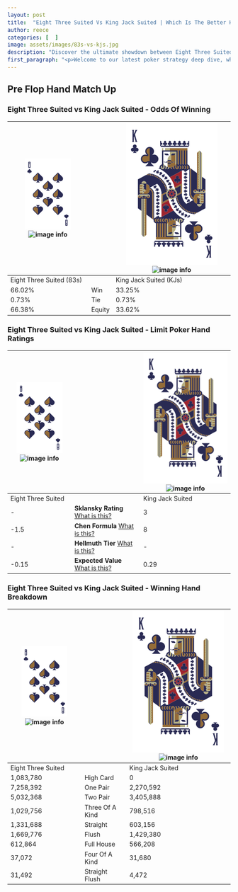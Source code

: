 ```yaml
---
layout: post
title:  "Eight Three Suited Vs King Jack Suited | Which Is The Better Hand In Poker? A Complete Guide"
author: reece
categories: [  ]
image: assets/images/83s-vs-kjs.jpg
description: "Discover the ultimate showdown between Eight Three Suited and King Jack Suited in poker! Uncover the odds, strategies, and scenarios where one hand triumphs over the other. Get ready to up your poker game with this thrilling analysis."
first_paragraph: "<p>Welcome to our latest poker strategy deep dive, where we're pitting two distinct hands against each other in a high-stakes showdown: Eight Three Suited vs King Jack Suited.</p><p>In the dynamic world of poker, every decision counts, and knowing which hand holds the upper hand is key to your success at the table.</p><p>In this article, we'll dissect these two hands, explore the scenarios where one dominates the other, and equip you with the knowledge to make strategic choices that can tip the odds in your favor.</p><p>Get ready to unravel the intriguing dynamics of these poker hands and elevate your game to new heights.</p>"
---
```




[comment]: # (sp0)

## Pre Flop Hand Match Up

<div class="table hand-ratings" markdown="1"> 



### Eight Three Suited vs King Jack Suited - Odds Of Winning


    
| ![image info](assets/images/hand1/8.png) ![image info](assets/images/hand1/3s.png) |  | ![image info](assets/images/hand2/K.png) ![image info](assets/images/hand2/Js.png) |
| -------- | -------- | -------- |
| Eight Three Suited (83s) |  | King Jack Suited (KJs) |
| 66.02% | Win | 33.25% |
| 0.73% | Tie | 0.73% |
| 66.38% | Equity | 33.62% |




[comment]: # (sp1)



### Eight Three Suited vs King Jack Suited - Limit Poker Hand Ratings


    
| ![image info](assets/images/hand1/8.png) ![image info](assets/images/hand1/3s.png) |  | ![image info](assets/images/hand2/K.png) ![image info](assets/images/hand2/Js.png) |
| -------- | -------- | -------- |
| Eight Three Suited |  | King Jack Suited |
| - | **Sklansky Rating** [What is this?](/sklansky-rating-explained) | 3 |
| -1.5 | **Chen Formula** [What is this?](/chen-formula-explained) | 8 |
| - | **Hellmuth Tier** [What is this?](/Hellmuth-tier-explained) | - |
| -0.15 | **Expected Value** [What is this?](/expected-value-explained) | 0.29 |




[comment]: # (sp2)



### Eight Three Suited vs King Jack Suited - Winning Hand Breakdown


    
| ![image info](assets/images/hand1/8.png) ![image info](assets/images/hand1/3s.png) |  | ![image info](assets/images/hand2/K.png) ![image info](assets/images/hand2/Js.png) |
| -------- | -------- | -------- |
| Eight Three Suited |  | King Jack Suited |
| 1,083,780 | High Card | 0 |
| 7,258,392 | One Pair | 2,270,592 |
| 5,032,368 | Two Pair | 3,405,888 |
| 1,029,756 | Three Of A Kind | 798,516 |
| 1,331,688 | Straight | 603,156 |
| 1,669,776 | Flush | 1,429,380 |
| 612,864 | Full House | 566,208 |
| 37,072 | Four Of A Kind | 31,680 |
| 31,492 | Straight Flush | 4,472 |




[comment]: # (sp3)



</div>

[comment]: # (sp4)



[comment]: # (sp5)

